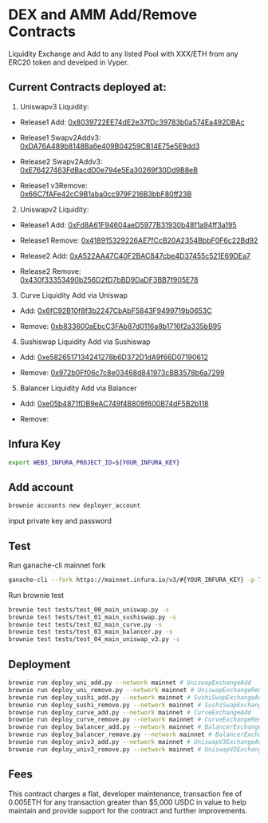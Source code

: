 # DEX and AMM Add/Remove Contracts
Liquidity Exchange and Add to any listed Pool with XXX/ETH from any ERC20 token and develped in Vyper.

## Current Contracts deployed at:
1. Uniswapv3 Liquidity:
  * Release1 Add: [0x8039722EE74dE2e37fDc39783b0a574Ea492DBAc](https://etherscan.io/address/0x8039722EE74dE2e37fDc39783b0a574Ea492DBAc)

 * Release1 Swapv2Addv3: [0xDA76A489b8148Ba6e409B04259CB14E75e5E9dd3](https://etherscan.io/address/0xDA76A489b8148Ba6e409B04259CB14E75e5E9dd3)

 * Release2 Swapv2Addv3: [0xE76427463FdBacdD0e794e5Ea30269f30Dd9B8eB](https://etherscan.io/address/0xE76427463FdBacdD0e794e5Ea30269f30Dd9B8eB)

 * Release1 v3Remove: [0x66C7fAFe42cC9B1aba0cc979F216B3bbF80ff23B](https://etherscan.io/address/0x66C7fAFe42cC9B1aba0cc979F216B3bbF80ff23B)

2. Uniswapv2 Liquidity:
  * Release1 Add: [0xFd8A61F94604aeD5977B31930b48f1a94ff3a195](https://etherscan.io/address/0xFd8A61F94604aeD5977B31930b48f1a94ff3a195)

  * Release1 Remove: [0x418915329226AE7fCcB20A2354BbbF0F6c22Bd92](https://etherscan.io/address/0x418915329226AE7fCcB20A2354BbbF0F6c22Bd92)

  * Release2 Add: [0xA522AA47C40F2BAC847cbe4D37455c521E69DEa7](https://etherscan.io/address/0xA522AA47C40F2BAC847cbe4D37455c521E69DEa7)

  * Release2 Remove: [0x430f33353490b256D2fD7bBD9DaDF3BB7f905E78](https://etherscan.io/address/0x430f33353490b256D2fD7bBD9DaDF3BB7f905E78)


3. Curve Liquidity Add via Uniswap
  * Add: [0x6fC92B10f8f3b2247CbAbF5843F9499719b0653C](https://etherscan.io/address/0x6fC92B10f8f3b2247CbAbF5843F9499719b0653C)

  * Remove: [0xb833600aEbcC3FAb87d0116a8b1716f2a335bB95](https://etherscan.io/address/0xb833600aEbcC3FAb87d0116a8b1716f2a335bB95)


4. Sushiswap Liquidity Add via Sushiswap
  * Add: [0xe5826517134241278b6D372D1dA9f66D07190612](https://etherscan.io/address/0xe5826517134241278b6D372D1dA9f66D07190612)

  * Remove: [0x972b0Ff06c7c8e03468d841973cBB3578b6a7299](https://etherscan.io/address/0x972b0Ff06c7c8e03468d841973cBB3578b6a7299)


5. Balancer Liquidity Add via Balancer
  * Add: [0xe05b4871fDB9eAC749f4B809f600B74dF5B2b118](https://etherscan.io/address/0xe05b4871fDB9eAC749f4B809f600B74dF5B2b118)

  * Remove: [](https://etherscan.io/address/)


## Infura Key
```bash
export WEB3_INFURA_PROJECT_ID=${YOUR_INFURA_KEY}
```

## Add account
```bash
brownie accounts new deployer_account
```

input private key and password


## Test
Run ganache-cli mainnet fork

```bash
ganache-cli --fork https://mainnet.infura.io/v3/#{YOUR_INFURA_KEY} -p 7545 -e 10000
```

Run brownie test

```bash
brownie test tests/test_00_main_uniswap.py -s
brownie test tests/test_01_main_sushiswap.py -s
brownie test tests/test_02_main_curve.py -s
brownie test tests/test_03_main_balancer.py -s
brownie test tests/test_04_main_uniswap_v3.py -s
```

## Deployment
```bash
brownie run deploy_uni_add.py --network mainnet # UniswapExchangeAdd
brownie run deploy_uni_remove.py --network mainnet # UniswapExchangeRemove
brownie run deploy_sushi_add.py --network mainnet # SushiSwapExchangeAdd
brownie run deploy_sushi_remove.py --network mainnet # SushiSwapExchangeRemove
brownie run deploy_curve_add.py --network mainnet # CurveExchangeAdd
brownie run deploy_curve_remove.py --network mainnet # CurveExchangeRemove
brownie run deploy_balancer_add.py --network mainnet # BalancerExchangeAdd
brownie run deploy_balancer_remove.py --network mainnet # BalancerExchangeRemove
brownie run deploy_univ3_add.py --network mainnet # UniswapV3ExchangeAdd
brownie run deploy_univ3_remove.py --network mainnet # UniswapV3ExchangeRemove
```

## Fees
This contract charges a flat, developer maintenance, transaction fee of 0.005ETH for any transaction greater than $5,000 USDC in value to help maintain and provide support for the contract and further improvements.